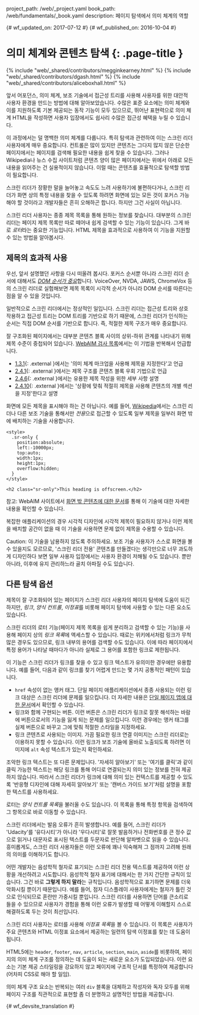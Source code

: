 project_path: /web/_project.yaml
book_path: /web/fundamentals/_book.yaml
description: 페이지 탐색에서 의미 체계의 역할


{# wf_updated_on: 2017-07-12 #}
{# wf_published_on: 2016-10-04 #}

# 의미 체계와 콘텐츠 탐색 {: .page-title }

{% include "web/_shared/contributors/megginkearney.html" %}
{% include "web/_shared/contributors/dgash.html" %}
{% include "web/_shared/contributors/aliceboxhall.html" %}



앞서 어포던스, 의미 체계, 보조 기술에서
접근성 트리를 사용해 사용자를 위한 대안적 사용자 환경을 만드는 방법에 대해 알아보았습니다.
수많은 표준 요소에는 의미 체계와 이를 지원하도록 기본 제공되는 동작 기능이 모두 있으므로,
뛰어난 표현력으로 의미 체계 HTML을 작성하면
사용자 입장에서도 쉽사리 수많은 접근성 혜택을 누릴 수 있습니다.

이 과정에서는 덜 명백한 의미 체계를 다룹니다. 특히 탐색과 관련하여 이는 스크린 리더 사용자에게
매우 중요합니다. 컨트롤은 많이 있지만
콘텐츠는 그다지 많지 않은 단순한 페이지에서는 페이지를 검색해 필요한 내용을
쉽게 찾을 수 있습니다. 그러나 Wikipedia나 뉴스 수집 사이트처럼 콘텐츠 양이 많은 페이지에서는 위에서 아래로 모든 내용을 읽어주는 건 실용적이지 않습니다.
이럴 때는 콘텐츠를 효율적으로 탐색할 방법이
필요합니다.

스크린 리더가 장황한 말을 늘어놓고 속도도 느려 사용하기에 불편하다거나,
스크린 리더가 화면 상의 특정 내용을 찾을 수 있도록 하려면 화면에 있는 모든 것이 포커스 가능해야 할 것이라고
개발자들은 흔히 오해하곤 합니다. 하지만 그건 사실이 아닙니다.

스크린 리더 사용자는 종종 제목 목록을 통해 원하는 정보를 찾습니다. 대부분의
스크린 리더는 페이지 제목 목록만 따로 떼어내 쉽게 검색할 수 있는 기능이 있습니다.
그게 바로 *로터*라는 중요한 기능입니다. HTML 제목을
효과적으로 사용하여 이 기능을 지원할 수 있는 방법을 알아봅시다.

## 제목의 효과적 사용

우선, 앞서 설명했던 사항을 다시 떠올려 봅시다. 포커스 순서뿐 아니라
스크린 리더 순서에 대해서도 [*DOM 순서가
중요*](/web/fundamentals/accessibility/focus/dom-order-matters)합니다. VoiceOver, NVDA, JAWS, ChromeVox 등의 스크린 리더로 실험해보면
제목 목록이 시각적 순서가 아니라
DOM 순서를 따른다는 점을 알 수 있을 것입니다.

일반적으로 스크린 리더에서는 정상적인 일입니다. 스크린 리더는
접근성 트리와 상호 작용하고 접근성 트리는 DOM 트리를 기반으로 하기 때문에,
스크린 리더가 인식하는 순서는 직접 DOM 순서를 기반으로 합니다. 즉,
적절한 제목 구조가 매우 중요합니다.

잘 구조화된 페이지에서는 대부분 콘텐츠 블록 사이의 상위-하위 관계를 나타내기 위해
제목 수준이 중첩되어 있습니다. [WebAIM
검사 목록](http://webaim.org/standards/wcag/checklist)에서는 이 기법을 반복해서
언급합니다.

 - [1.3.1](http://webaim.org/standards/wcag/checklist#sc1.3.1){: .external }에서는
   '의미 체계 마크업을 사용해 제목을 지정한다'고 언급
 - [2.4.1](http://webaim.org/standards/wcag/checklist#sc2.4.1){: .external }에서는
   제목 구조를 콘텐츠 블록 우회 기법으로
   언급
 - [2.4.6](http://webaim.org/standards/wcag/checklist#sc2.4.6){: .external }에서는
   유용한 제목 작성을 위한 세부 사항 설명
 - [2.4.10](http://webaim.org/standards/wcag/checklist#sc2.4.10){: .external }에서는
   '상황에 맞춰 적절히 제목을 사용해 콘텐츠의 개별 섹션을 지정'한다고
   설명

화면에 모든 제목을 표시해야 하는 건 아닙니다.
예를 들어, [Wikipedia](https://www.wikipedia.org/)에서는
스크린 리더나 다른 보조 기술을 통해서만 *전용*으로 접근할 수 있도록
일부 제목을 일부러 화면 밖에 배치하는 기술을 사용합니다.

    <style>
      .sr-only {
        position:absolute;
        left:-10000px;
        top:auto;
        width:1px;
        height:1px;
        overflow:hidden;
      }
    </style>

    <h2 class="sr-only">This heading is offscreen.</h2>

참고: WebAIM 사이트에서
[화면 밖 콘텐츠에 대한 문서](http://webaim.org/techniques/css/invisiblecontent/)를 통해 이 기술에 대한 자세한 내용을 확인할 수 있습니다.

복잡한 애플리케이션의 경우 시각적 디자인에 시각적 제목이 필요하지 않거나 이런 제목을 배치할 공간이 없을 때
이 기술을 사용하면 문제 없이 제목을 수용할 수 있습니다.

Caution: 이 기술을 남용하지 않도록 주의하세요. 보조 기술
사용자가 스스로 화면을 볼 수 있을지도 모르므로,
'스크린 리더 전용' 콘텐츠를 만들겠다는 생각만으로 너무 과도하게 디자인하다 보면
일부 사용자 입장에서는 사용자 환경이 저해될 수도 있습니다. 뿐만 아니라,
이후에 유지 관리하느라 골치 아파질 수도 있습니다.

## 다른 탐색 옵션

제목이 잘 구조화되어 있는 페이지가 스크린 리더 사용자의 페이지 탐색에
도움이 되긴 하지만, *링크*, *양식
컨트롤*, *이정표*를 비롯해 페이지 탐색에 사용할 수 있는 다른 요소도 있습니다.

스크린 리더의 로터 기능(페이지 제목 목록을 쉽게 분리하고 검색할 수 있는
기능)을 사용해 페이지 상의 *링크 목록*에 액세스할 수 있습니다.
때로는 위키에서처럼 링크가 무척 많은 경우도 있으므로, 링크 내부의 용어를
검색할 수도 있습니다. 이에 따라 페이지에서 특정 용어가 나타날 때마다가 아니라 실제로 그 용어를 포함한
링크로 제한됩니다.

이 기능은 스크린 리더가 링크를 찾을 수 있고 링크 텍스트가
유의미한 경우에만 유용합니다. 예를 들어, 다음과 같이 링크를 찾기 어렵게 만드는 몇 가지 공통적인
패턴이 있습니다.

 - `href` 속성이 없는 앵커 태그. 단일 페이지 애플리케이션에서
   종종 사용되는 이런 링크 대상은 스크린 리더에 문제를 일으킵니다. 더 자세한
   내용은 [단일 페이지 앱에 대한 문서](http://neugierig.org/software/blog/2014/02/single-page-app-links.html)에서 확인할 수 있습니다.
 - 링크와 함께 구현되는 버튼. 이런 버튼은 스크린 리더가
   링크로 잘못 해석하는 바람에 버튼으로서의 기능을 잃게 되는 문제를 일으킵니다. 이런
   경우에는 앵커 태그를 실제 버튼으로 바꾸고 그에 맞춰 적절한 스타일을
   지정하세요.
 - 링크 콘텐츠로 사용되는 이미지. 가끔 필요한 링크 연결 이미지는
   스크린 리더로는 이용하지 못할 수 있습니다. 이런 링크가 보조 기술에 올바로 노출되도록
   하려면 이미지에 `alt` 속성 텍스트가 있는지 확인하세요.

조악한 링크 텍스트는 또 다른 문제입니다. '자세히 알아보기' 또는 '여기를
클릭'과 같이 클릭 가능한 텍스트는 해당 링크를 통해 어디로 연결되는지 의미 있는 정보를 전혀 제공하지 않습니다. 따라서
스크린 리더가 링크에 대해 의미 있는 컨텍스트를 제공할 수 있도록
'반응형 디자인에 대해 자세히 알아보기' 또는 '캔버스 가이드 보기'처럼 설명을 포함한 텍스트를 사용하세요.

로터는 *양식 컨트롤 목록*을 불러올 수도 있습니다. 이 목록을 통해
특정 항목을 검색하여 그 항목으로 바로 이동할 수 있습니다.

스크린 리더에서는 발음 오류가 흔히 발생합니다. 예를 들어, 스크린 리더가
'Udacity'를 '유다시티'가 아니라 '우다시티'로 잘못 발음하거나
전화번호를 큰 정수 값으로 읽거나 대문자로 표시된 텍스트를 두문자로 판단해 알파벳으로 읽을 수 있습니다.
흥미롭게도, 스크린 리더 사용자들은 이런 오류에 꽤나 익숙해져 그 점까지 고려해
원래의 의미를 이해하기도 합니다.

어떤 개발자는 음성학적 철자로 표기되는 스크린 리더 전용 텍스트를
제공하여 이런 상황을 개선하려고 시도합니다. 음성학적 철자 표기에 대해서는 한 가지 간단한 규칙이 있습니다.
그건 바로 **그렇게 하지 말라**는 규칙입니다. 음성학적으로 표기하면 문제를 더욱 악화시킬 뿐이기 때문입니다. 예를 들어, 점자 디스플레이 사용자에게는
철자가 틀린 것으로 인식되므로 혼란만
가중시킬 뿐입니다. 스크린 리더를 사용하면 단어를 큰소리로 들을 수 있으므로
사용자가 경험을 통해 이런 오류가 발생할 때 어떻게 이해할지 스스로 해결하도록 두는 것이 최선입니다.

스크린 리더 사용자는 로터를 사용해 *이정표 목록*을 볼 수 있습니다. 이 목록은
사용자가 주요 콘텐츠와 HTML
이정표 요소에서 제공하는 일련의 탐색 이정표를 찾는 데 도움이 됩니다.

HTML5에는
`header`, `footer`, `nav`, `article`, `section`, `main`,
`aside`를 비롯하여, 페이지의 의미 체계 구조를 정의하는 데 도움이 되는 새로운 요소가 도입되었습니다. 이런 요소는 기본 제공 스타일링을 강요하지 않고
페이지에 구조적 단서를 특정하여 제공합니다(어차피 CSS로 해야 할 일임).

의미 체계 구조 요소는 반복되는 여러 `div` 블록을 대체하고
작성자와 독자 모두를 위해
페이지 구조를 직관적으로 표현할 좀 더 분명하고 설명적인 방법을 제공합니다.




{# wf_devsite_translation #}

